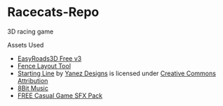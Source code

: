 # Racecats-Repo
3D racing game

Assets Used
- [EasyRoads3D Free v3](https://assetstore.unity.com/packages/3d/characters/easyroads3d-free-v3-987)
- [Fence Layout Tool](https://assetstore.unity.com/packages/tools/utilities/fence-layout-tool-162856)
- [Starting Line](https://skfb.ly/6RYrD) by [Yanez Designs](https://sketchfab.com/Yanez-Designs) is licensed under [Creative Commons Attribution](http://creativecommons.org/licenses/by/4.0/)
- [8Bit Music](https://assetstore.unity.com/packages/audio/music/8bit-music-062022-225623)
- [FREE Casual Game SFX Pack](https://assetstore.unity.com/packages/audio/sound-fx/free-casual-game-sfx-pack-54116)
